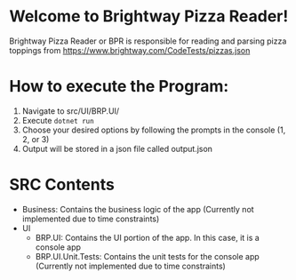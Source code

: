# Welcome to Brightway Pizza Reader!
Brightway Pizza Reader or BPR is responsible for reading and parsing pizza toppings from https://www.brightway.com/CodeTests/pizzas.json

# How to execute the Program:
1. Navigate to src/UI/BRP.UI/
2. Execute `dotnet run`
3. Choose your desired options by following the prompts in the console (1, 2, or 3)
4. Output will be stored in a json file called output.json

# SRC Contents
- Business: Contains the business logic of the app (Currently not implemented due to time constraints)
- UI
    - BRP.UI: Contains the UI portion of the app. In this case, it is a console app
    - BRP.UI.Unit.Tests: Contains the unit tests for the console app (Currently not implemented due to time constraints)
